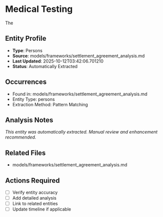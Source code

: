# Medical Testing

The

## Entity Profile
- **Type**: Persons
- **Source**: models/frameworks/settlement_agreement_analysis.md
- **Last Updated**: 2025-10-12T03:42:06.701210
- **Status**: Automatically Extracted

## Occurrences
- Found in: models/frameworks/settlement_agreement_analysis.md
- Entity Type: persons
- Extraction Method: Pattern Matching

## Analysis Notes
*This entity was automatically extracted. Manual review and enhancement recommended.*

## Related Files
- models/frameworks/settlement_agreement_analysis.md

## Actions Required
- [ ] Verify entity accuracy
- [ ] Add detailed analysis
- [ ] Link to related entities
- [ ] Update timeline if applicable
